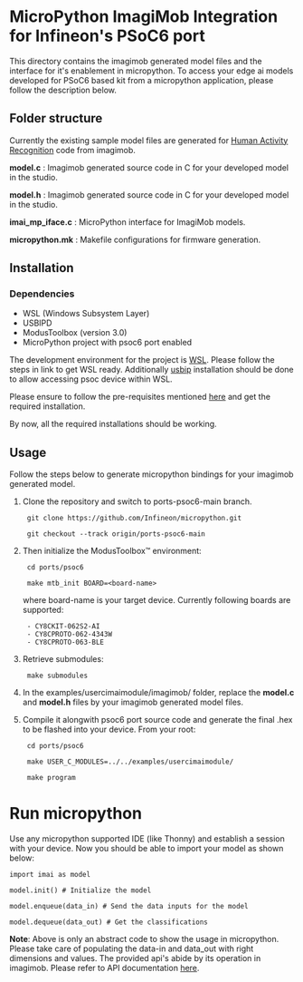 # MicroPython ImagiMob Integration for Infineon's PSoC6 port

This directory contains the imagimob generated model files and the interface for it's enablement in micropython. To access your edge ai models developed for PSoC6 based kit from a micropython application, please follow the description below.

## Folder structure
Currently the existing sample model files are generated for [Human Activity Recognition](https://developer.imagimob.com/getting-started/modus-toolbox-solution-and-Imagimob-Studio#human-activity-recognition) code from imagimob.

**model.c** : Imagimob generated source code in C for your developed model in the studio.

**model.h** : Imagimob generated source code in C for your developed model in the studio.

**imai_mp_iface.c** : MicroPython interface for ImagiMob models.

**micropython.mk** : Makefile configurations for firmware generation.

## Installation

### Dependencies

- WSL (Windows Subsystem Layer)
- USBIPD
- ModusToolbox (version 3.0)
- MicroPython project with psoc6 port enabled 

The development environment for the project is [WSL](https://learn.microsoft.com/en-us/windows/wsl/install). Please follow the steps in link to get WSL ready. Additionally [usbip](https://learn.microsoft.com/en-us/windows/wsl/connect-usb) installation should be done to allow accessing psoc device within WSL.

Please ensure to follow the pre-requisites mentioned [here](https://github.com/Infineon/micropython/tree/ports-psoc6-main/ports/psoc6#pre-requisites) and get the required installation.

By now, all the required installations should be working.

## Usage

Follow the steps below to generate micropython bindings for your imagimob generated model.

1. Clone the repository and switch to ports-psoc6-main branch.

        git clone https://github.com/Infineon/micropython.git

        git checkout --track origin/ports-psoc6-main

2. Then initialize the ModusToolbox™ environment: 

        cd ports/psoc6

        make mtb_init BOARD=<board-name>

   where board-name is your target device. Currently following boards are supported:
   
        - CY8CKIT-062S2-AI
        - CY8CPROTO-062-4343W
        - CY8CPROTO-063-BLE

3. Retrieve submodules:

        make submodules

4. In the examples/usercimaimodule/imagimob/ folder, replace the **model.c** and **model.h** files by your imagimob generated model files.

5. Compile it alongwith psoc6 port source code and generate the final .hex to be flashed into your device. From your root:

        cd ports/psoc6
        
        make USER_C_MODULES=../../examples/usercimaimodule/

        make program

# Run micropython

Use any micropython supported IDE (like Thonny) and establish a session with your device. Now you should be able to import your model as shown below:

    import imai as model

    model.init() # Initialize the model

    model.enqueue(data_in) # Send the data inputs for the model

    model.dequeue(data_out) # Get the classifications

**Note**: Above is only an abstract code to show the usage in micropython. Please take care of populating the data-in and data_out with right dimensions and values. The provided api's abide by its operation in imagimob. Please refer to API documentation [here](https://developer.imagimob.com/edge-optimization/edge-api). 
